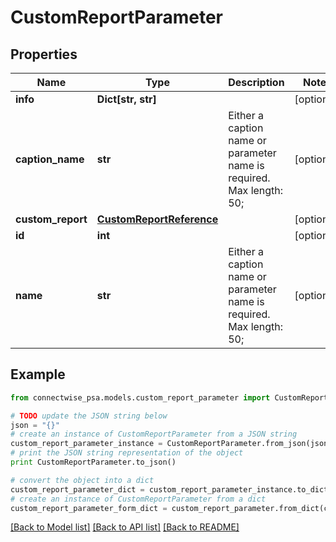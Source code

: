 # CustomReportParameter


## Properties
Name | Type | Description | Notes
------------ | ------------- | ------------- | -------------
**info** | **Dict[str, str]** |  | [optional] 
**caption_name** | **str** | Either a caption name or parameter name is required. Max length: 50; | [optional] 
**custom_report** | [**CustomReportReference**](CustomReportReference.md) |  | [optional] 
**id** | **int** |  | [optional] 
**name** | **str** | Either a caption name or parameter name is required. Max length: 50; | [optional] 

## Example

```python
from connectwise_psa.models.custom_report_parameter import CustomReportParameter

# TODO update the JSON string below
json = "{}"
# create an instance of CustomReportParameter from a JSON string
custom_report_parameter_instance = CustomReportParameter.from_json(json)
# print the JSON string representation of the object
print CustomReportParameter.to_json()

# convert the object into a dict
custom_report_parameter_dict = custom_report_parameter_instance.to_dict()
# create an instance of CustomReportParameter from a dict
custom_report_parameter_form_dict = custom_report_parameter.from_dict(custom_report_parameter_dict)
```
[[Back to Model list]](../README.md#documentation-for-models) [[Back to API list]](../README.md#documentation-for-api-endpoints) [[Back to README]](../README.md)


